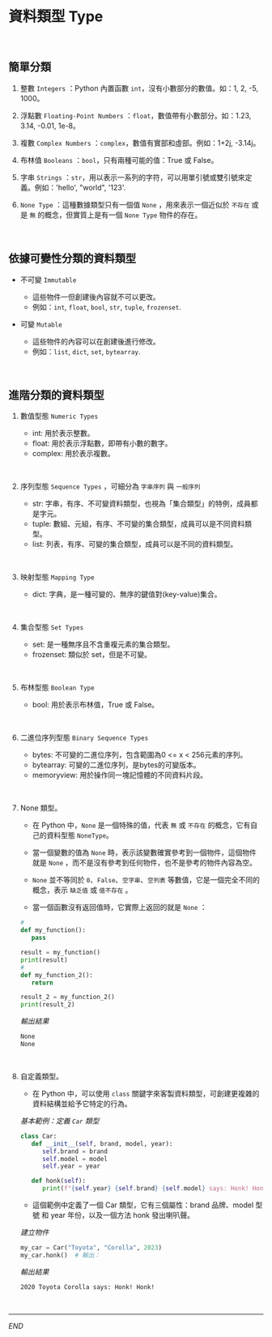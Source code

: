 # 資料類型 Type

<br>

## 簡單分類

1. 整數 `Integers` ：Python 內置函數 `int`，沒有小數部分的數值。如：1, 2, -5, 1000。

2. 浮點數 `Floating-Point Numbers` ：`float`，數值帶有小數部分。如：1.23, 3.14, -0.01, 1e-8。

3. 複數 `Complex Numbers` ：`complex`，數值有實部和虛部。例如：1+2j, -3.14j。

4. 布林值 `Booleans` ：`bool`，只有兩種可能的值：True 或 False。

5. 字串 `Strings` ：`str`，用以表示一系列的字符，可以用單引號或雙引號來定義。例如：'hello', "world", '123'.

6. `None Type` ：這種數據類型只有一個值 `None` ，用來表示一個近似於 `不存在` 或是 `無` 的概念，但實質上是有一個 `None Type` 物件的存在。

<br>

## 依據可變性分類的資料類型

- 不可變 `Immutable`

    - 這些物件一但創建後內容就不可以更改。
    - 例如：`int`, `float`, `bool`, `str`, `tuple`, `frozenset`.



- 可變  `Mutable`
    
    - 這些物件的內容可以在創建後進行修改。
    - 例如：`list`, `dict`, `set`, `bytearray`.

<br>

## 進階分類的資料類型

1. 數值型態 `Numeric Types`

   - int: 用於表示整數。
   - float: 用於表示浮點數，即帶有小數的數字。
   - complex: 用於表示複數。

<br>


2. 序列型態 `Sequence Types` ，可細分為 `字串序列` 與 `一般序列` 

   - str: 字串，有序、不可變資料類型，也視為「集合類型」的特例，成員都是字元。
   - tuple: 數組、元組，有序、不可變的集合類型，成員可以是不同資料類型。
   - list: 列表，有序、可變的集合類型，成員可以是不同的資料類型。

<br>


3. 映射型態 `Mapping Type`

   - dict: 字典，是一種可變的、無序的鍵值對(key-value)集合。

<br>


4. 集合型態 `Set Types`

   - set: 是一種無序且不含重複元素的集合類型。
   - frozenset: 類似於 set，但是不可變。

<br>


5. 布林型態 `Boolean Type`

   - bool: 用於表示布林值，True 或 False。

<br>


6. 二進位序列型態 `Binary Sequence Types`

   - bytes: 不可變的二進位序列，包含範圍為0 <= x < 256元素的序列。
   - bytearray: 可變的二進位序列，是bytes的可變版本。
   - memoryview: 用於操作同一塊記憶體的不同資料片段。

<br>


7. None 類型。

   - 在 Python 中，`None` 是一個特殊的值，代表 `無` 或 `不存在` 的概念，它有自己的資料型態 `NoneType`。
   
   - 當一個變數的值為 `None` 時，表示該變數確實參考到一個物件，這個物件就是 `None` ，而不是沒有參考到任何物件，也不是參考的物件內容為空。 
     
   - `None` 並不等同於 `0`、`False`、`空字串`、`空列表` 等數值，它是一個完全不同的概念，表示 `缺乏值` 或 `值不存在` 。
   
   - 當一個函數沒有返回值時，它實際上返回的就是 `None` ：
   

   ```python
   #
   def my_function():
      pass

   result = my_function()
   print(result)
   #
   def my_function_2():
      return

   result_2 = my_function_2()
   print(result_2)  
   ```
   _輸出結果_
   ```bash
   None
   None
   ```


<br>


8. 自定義類型。

   - 在 Python 中，可以使用 `class` 關鍵字來客製資料類型，可創建更複雜的資料結構並給予它特定的行為。

   _基本範例：定義 `Car` 類型_


   ```python
   class Car:
      def __init__(self, brand, model, year):
         self.brand = brand
         self.model = model
         self.year = year

      def honk(self):
         print(f"{self.year} {self.brand} {self.model} says: Honk! Honk!")
   ```

   - 這個範例中定義了一個 Car 類型，它有三個屬性：brand 品牌、model 型號 和 year 年份，以及一個方法 honk 發出喇叭聲。
  
   _建立物件_
   ```python
   my_car = Car("Toyota", "Corolla", 2023)
   my_car.honk()  # 輸出：
   ```
   *輸出結果*
   ```bash
   2020 Toyota Corolla says: Honk! Honk!   
   ```

<br>

---

_END_